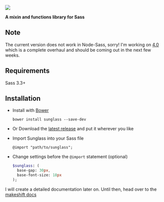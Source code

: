 ![](http://cdn.devatrox.de/img/sunglass-logo.png)

**A mixin and functions library for Sass**

## Note

The current version does not work in Node-Sass, sorry! I'm working on [4.0](https://github.com/devatrox/Sunglass/tree/4.0) which is a complete overhaul and should be coming out in the next few weeks.

## Requirements
Sass 3.3+

## Installation

* Install with [Bower](http://bower.io/)

    `bower install sunglass --save-dev`

* Or Download the [latest release](https://github.com/devatrox/Sunglass/releases) and put it wherever you like

* Import Sunglass into your Sass file

    `@import "path/to/sunglass";`

* Change settings before the `@import` statement (optional)
    ```` sass
    $sunglass: (
      base-gap: 30px,
      base-font-size: 18px
    );
    ````


I will create a detailed documentation later on. Until then, head over to the [makeshift docs](docs.md)
